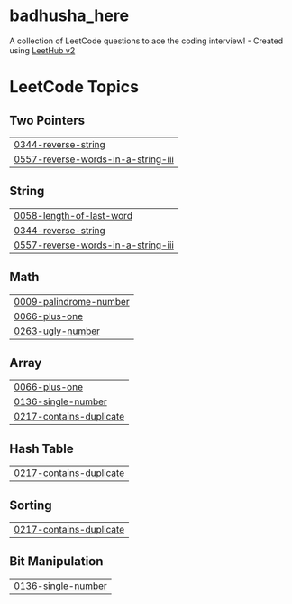 # badhusha_here
A collection of LeetCode questions to ace the coding interview! - Created using [LeetHub v2](https://github.com/arunbhardwaj/LeetHub-2.0)

<!---LeetCode Topics Start-->
# LeetCode Topics
## Two Pointers
|  |
| ------- |
| [0344-reverse-string](https://github.com/badhsha-here/badhusha_here/tree/master/0344-reverse-string) |
| [0557-reverse-words-in-a-string-iii](https://github.com/badhsha-here/badhusha_here/tree/master/0557-reverse-words-in-a-string-iii) |
## String
|  |
| ------- |
| [0058-length-of-last-word](https://github.com/badhsha-here/badhusha_here/tree/master/0058-length-of-last-word) |
| [0344-reverse-string](https://github.com/badhsha-here/badhusha_here/tree/master/0344-reverse-string) |
| [0557-reverse-words-in-a-string-iii](https://github.com/badhsha-here/badhusha_here/tree/master/0557-reverse-words-in-a-string-iii) |
## Math
|  |
| ------- |
| [0009-palindrome-number](https://github.com/badhsha-here/badhusha_here/tree/master/0009-palindrome-number) |
| [0066-plus-one](https://github.com/badhsha-here/badhusha_here/tree/master/0066-plus-one) |
| [0263-ugly-number](https://github.com/badhsha-here/badhusha_here/tree/master/0263-ugly-number) |
## Array
|  |
| ------- |
| [0066-plus-one](https://github.com/badhsha-here/badhusha_here/tree/master/0066-plus-one) |
| [0136-single-number](https://github.com/badhsha-here/badhusha_here/tree/master/0136-single-number) |
| [0217-contains-duplicate](https://github.com/badhsha-here/badhusha_here/tree/master/0217-contains-duplicate) |
## Hash Table
|  |
| ------- |
| [0217-contains-duplicate](https://github.com/badhsha-here/badhusha_here/tree/master/0217-contains-duplicate) |
## Sorting
|  |
| ------- |
| [0217-contains-duplicate](https://github.com/badhsha-here/badhusha_here/tree/master/0217-contains-duplicate) |
## Bit Manipulation
|  |
| ------- |
| [0136-single-number](https://github.com/badhsha-here/badhusha_here/tree/master/0136-single-number) |
<!---LeetCode Topics End-->